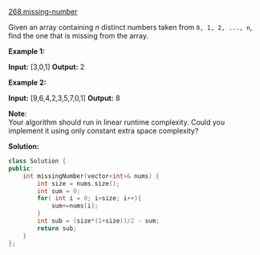 [268.missing-number](https://leetcode.com/problems/missing-number/)  

Given an array containing _n_ distinct numbers taken from `0, 1, 2, ..., n`, find the one that is missing from the array.

**Example 1:**

**Input:** \[3,0,1\]
**Output:** 2

**Example 2:**

**Input:** \[9,6,4,2,3,5,7,0,1\]
**Output:** 8

**Note**:  
Your algorithm should run in linear runtime complexity. Could you implement it using only constant extra space complexity?  



**Solution:**  

```cpp
class Solution {
public:
    int missingNumber(vector<int>& nums) {
        int size = nums.size();
        int sum = 0;
        for( int i = 0; i<size; i++){
            sum+=nums[i];
        }
        int sub = (size*(1+size))/2 - sum;
        return sub;
    }
};
```
      